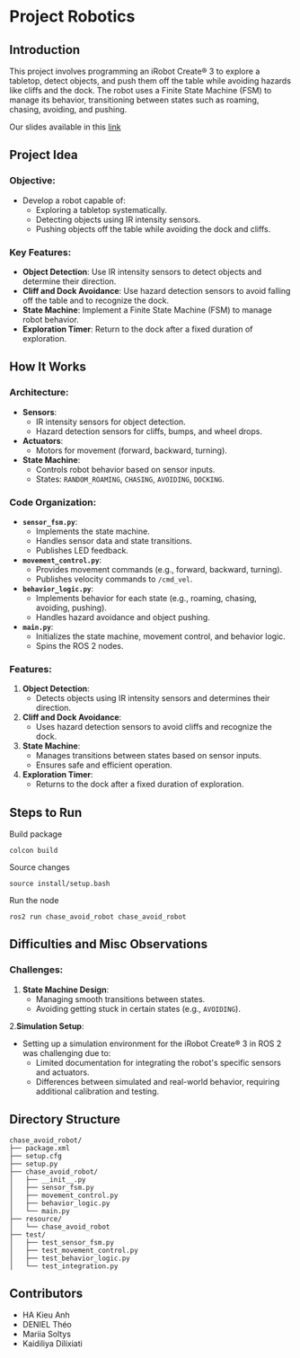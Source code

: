 # Project Robotics

## Introduction

This project involves programming an iRobot Create® 3 to explore a tabletop, detect objects, and push them off the table while avoiding hazards like cliffs and the dock. The robot uses a Finite State Machine (FSM) to manage its behavior, transitioning between states such as roaming, chasing, avoiding, and pushing.

Our slides available in this [link](https://docs.google.com/presentation/d/1wqL3F1s97yaeExnx8migyhF6UZM9Uc-kJlXCrEvAmGI/edit?usp=sharing)

## Project Idea

### Objective:
- Develop a robot capable of:
  - Exploring a tabletop systematically.
  - Detecting objects using IR intensity sensors.
  - Pushing objects off the table while avoiding the dock and cliffs.

### Key Features:
- **Object Detection**: Use IR intensity sensors to detect objects and determine their direction.
- **Cliff and Dock Avoidance**: Use hazard detection sensors to avoid falling off the table and to recognize the dock.
- **State Machine**: Implement a Finite State Machine (FSM) to manage robot behavior.
- **Exploration Timer**: Return to the dock after a fixed duration of exploration.

## How It Works

### Architecture:
- **Sensors**:
  - IR intensity sensors for object detection.
  - Hazard detection sensors for cliffs, bumps, and wheel drops.
- **Actuators**:
  - Motors for movement (forward, backward, turning).
- **State Machine**:
  - Controls robot behavior based on sensor inputs.
  - States: `RANDOM_ROAMING`, `CHASING`, `AVOIDING`, `DOCKING`.

### Code Organization:
- **`sensor_fsm.py`**:
  - Implements the state machine.
  - Handles sensor data and state transitions.
  - Publishes LED feedback.
- **`movement_control.py`**:
  - Provides movement commands (e.g., forward, backward, turning).
  - Publishes velocity commands to `/cmd_vel`.
- **`behavior_logic.py`**:
  - Implements behavior for each state (e.g., roaming, chasing, avoiding, pushing).
  - Handles hazard avoidance and object pushing.
- **`main.py`**:
  - Initializes the state machine, movement control, and behavior logic.
  - Spins the ROS 2 nodes.

### Features:
1. **Object Detection**:
   - Detects objects using IR intensity sensors and determines their direction.
2. **Cliff and Dock Avoidance**:
   - Uses hazard detection sensors to avoid cliffs and recognize the dock.
3. **State Machine**:
   - Manages transitions between states based on sensor inputs.
   - Ensures safe and efficient operation.
4. **Exploration Timer**:
   - Returns to the dock after a fixed duration of exploration.


## Steps to Run

Build package

```
colcon build
```

Source changes

```
source install/setup.bash
```

Run the node

```
ros2 run chase_avoid_robot chase_avoid_robot
```

## Difficulties and Misc Observations

### Challenges:

1. **State Machine Design**:
   - Managing smooth transitions between states.
   - Avoiding getting stuck in certain states (e.g., `AVOIDING`).

2.**Simulation Setup**:
   - Setting up a simulation environment for the iRobot Create® 3 in ROS 2 was challenging due to:
     - Limited documentation for integrating the robot's specific sensors and actuators.
     - Differences between simulated and real-world behavior, requiring additional calibration and testing.

## Directory Structure

```
chase_avoid_robot/
├── package.xml
├── setup.cfg
├── setup.py
├── chase_avoid_robot/
│   ├── __init__.py
│   ├── sensor_fsm.py
│   ├── movement_control.py
│   ├── behavior_logic.py
│   └── main.py
├── resource/
│   └── chase_avoid_robot
├── test/
│   ├── test_sensor_fsm.py
│   ├── test_movement_control.py
│   ├── test_behavior_logic.py
│   └── test_integration.py
```

## Contributors
- HA Kieu Anh
- DENIEL Théo
- Mariia Soltys
- Kaidiliya Dilixiati


